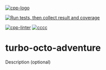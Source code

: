 [![cpp-logo](https://img.shields.io/badge/C++v14-Solutions-blue.svg?style=flat&logo=c%2B%2B)](https://en.wikipedia.org/wiki/C++)

[![Run tests, then collect result and coverage](https://github.com/Alexovsky5/turbo-octo-adventure/actions/workflows/CollectCodeCoverageFromOpenCppCoverage-debug-x86.yml/badge.svg)](https://github.com/Alexovsky5/turbo-octo-adventure/actions/workflows/CollectCodeCoverageFromOpenCppCoverage-debug-x86.yml)

[![cpp-linter](https://github.com/cpp-linter/cpp-linter-action/actions/workflows/cpp-linter.yml/badge.svg)](https://github.com/cpp-linter/cpp-linter-action/actions/workflows/cpp-linter.yml)
[![cccc](https://github.com/sarnold/cccc-action/actions/workflows/main.yml/badge.svg)](https://github.com/sarnold/cccc-action/actions/workflows/main.yml)

# turbo-octo-adventure
Description (optional)
